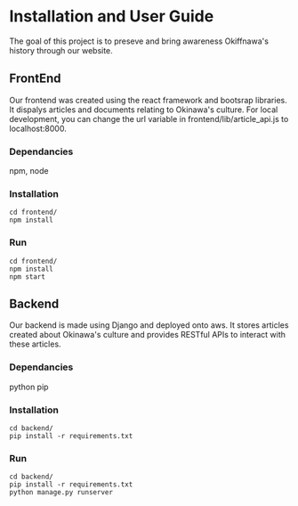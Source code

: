 # Installation and User Guide
The goal of this project is to preseve and bring awareness Okiffnawa's history through our website.

## FrontEnd 
Our frontend was created using the react framework and bootsrap libraries. It dispalys articles and documents relating to Okinawa's culture. For local development, you can change the url variable in frontend/lib/article_api.js to localhost:8000.

### Dependancies 
npm, node

### Installation 
```
cd frontend/
npm install 
```

### Run 
```
cd frontend/
npm install 
npm start
```

## Backend
Our backend is made using Django and deployed onto aws. It stores articles created about Okinawa's culture and provides RESTful APIs to interact with these articles.

### Dependancies 
python pip 

### Installation 
```
cd backend/
pip install -r requirements.txt
```

### Run
```
cd backend/
pip install -r requirements.txt
python manage.py runserver
```



